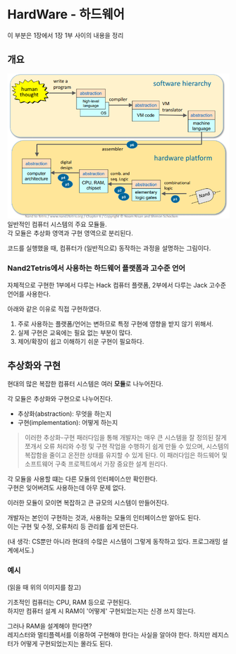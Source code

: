 # HardWare - 하드웨어

이 부분은 1장에서 1장 1부 사이의 내용을 정리

## 개요

![image](./ysj_imgs/image.png)
일반적인 컴퓨터 시스템의 주요 모듈들.  
각 모듈은 추상화 영역과 구현 영역으로 분리된다.

코드를 실행했을 때, 컴퓨터가 (일반적으로) 동작하는 과정을 설명하는 그림이다.

### Nand2Tetris에서 사용하는 하드웨어 플랫폼과 고수준 언어
자체적으로 구현한 1부에서 다루는 Hack 컴퓨터 플랫폼,
2부에서 다루는 Jack 고수준 언어를 사용한다.

아래와 같은 이유로 직접 구현하였다.
1. 주로 사용하는 플랫폼/언어는 변하므로 특정 구현에 영향을 받지 않기 위해서.
2. 실제 구현은 교육에는 필요 없는 부분이 많다.
3. 제어/확장이 쉽고 이해하기 쉬운 구현이 필요하다.


## 추상화와 구현

현대의 많은 복잡한 컴퓨터 시스템은 여러 **모듈**로 나누어진다.

각 모듈은 추상화와 구현으로 나누어진다.

- 추상화(abstraction): 무엇을 하는지
- 구현(implementation): 어떻게 하는지

> 이러한 추상화-구현 패러다임을 통해 개발자는 매우 큰 시스템을 잘 정의된 잘게 쪼개서 오류 처리와 수정 및 구현 작업을 수행하기 쉽게 만들 수 있으며, 시스템의 복잡함을 줄이고 온전한 상태를 유지할 수 있게 된다. 이 패러다임은 하드웨어 및 소프트웨어 구축 프로젝트에서 가장 중요한 설계 원리다.

각 모듈을 사용할 떄는 다른 모듈의 인터페이스만 확인한다.   
구현은 잊어버려도 사용하는데 아무 문제 없다.

이러한 모듈이 모이면 복잡하고 큰 규모의 시스템이 만들어진다.

개발자는 본인이 구현하는 것과, 사용하는 모듈의 인터페이스만 알아도 된다.  
이는 구현 및 수정, 오류처리 등 관리를 쉽게 만든다.

(내 생각: CS뿐만 아니라 현대의 수많은 시스템이 그렇게 동작하고 있다. 프로그래밍 설계에서도.)

### 예시
(읽을 때 위의 이미지를 참고)

기초적인 컴퓨터는 CPU, RAM 등으로 구현된다.  
하지만 컴퓨터 설계 시 RAM이 '어떻게' 구현되었는지는 신경 쓰지 않는다.

그러나 RAM을 설계해야 한다면?   
레지스터와 멀티플렉서를 이용하여 구현해야 한다는 사실을 알아야 한다.
하지만 레지스터가 어떻게 구현되었는지는 몰라도 된다.